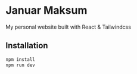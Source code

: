 # Januar Maksum

My personal website built with React & Tailwindcss


## Installation

```sh
npm install
npm run dev
```
